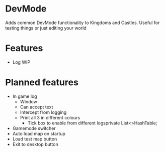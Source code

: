 ﻿# DevMode
Adds common DevMode functionality to Kingdoms and Castles. 
Useful for testing things or just editing your world

# Features
- Log WIP


# Planned features
- In game log
  - Window
  - Can accept text
  - Intercept from logging
  - Print all 3 in different colours
    - Tick box to enable from different logsprivate List<>HashTable;
- Gamemode switcher
- Auto load map on startup
- Load test map button
- Exit to desktop button